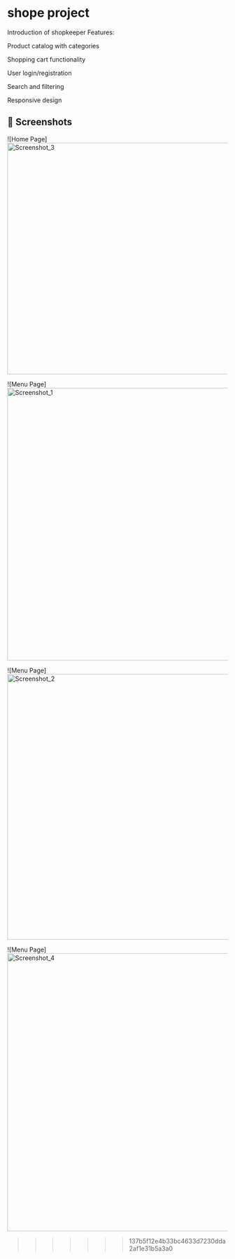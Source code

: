 
# shope project
Introduction of shopkeeper
Features:

Product catalog with categories

Shopping cart functionality

User login/registration

Search and filtering

Responsive design
## 📸 Screenshots

![Home Page]<img width="1339" height="529" alt="Screenshot_3" src="https://github.com/user-attachments/assets/6108eeb2-7777-48a2-887c-2094aa6a0555" />

![Menu Page]<img width="1305" height="623" alt="Screenshot_1" src="https://github.com/user-attachments/assets/ad43ad1e-41ef-4235-bc1a-a32002ccbd72" />

![Menu Page]<img width="1319" height="607" alt="Screenshot_2" src="https://github.com/user-attachments/assets/7dc48af8-4e2d-485f-a263-a1df0c2385a5" />


![Menu Page]<img width="1350" height="635" alt="Screenshot_4" src="https://github.com/user-attachments/assets/dcac759a-54c5-4421-b227-dba40679359f" />



>>>>>>> 137b5f12e4b33bc4633d7230dda2af1e31b5a3a0
